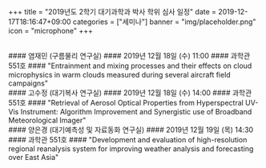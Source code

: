 +++
title = "2019년도 2학기 대기과학과 박사 학위 심사 일정"
date = 2019-12-17T18:16:47+09:00
categories = ["세미나"]
banner = "img/placeholder.png"
icon = "microphone"
+++

<br>
#### 염재민 (구름물리 연구실)
#### 2019년 12월 18일 (수) 11:00
#### 과학관 551호
#### "Entrainment and mixing processes and their effects on cloud microphysics in warm clouds measured during several aircraft field campaigns"
<br>
#### 고수정 (대기복사 연구실)
#### 2019년 12월 18일 (수) 14:00
#### 과학관 551호
#### "Retrieval of Aerosol Optical Properties from Hyperspectral UV-Vis Instrument: Algorithm Improvement and Synergistic use of Broadband Meteorological Imager"
<br>
#### 양은경 (대기예측성 및 자료동화 연구실)
#### 2019년 12월 19일 (목) 14:30
#### 과학관 551호
#### "Development and evaluation of high-resolution regional reanalysis system for improving weather analysis and forecasting over East Asia"
